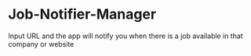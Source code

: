 # Job-Notifier-Manager
Input URL and the app will notify you when there is a job available in that company or website
